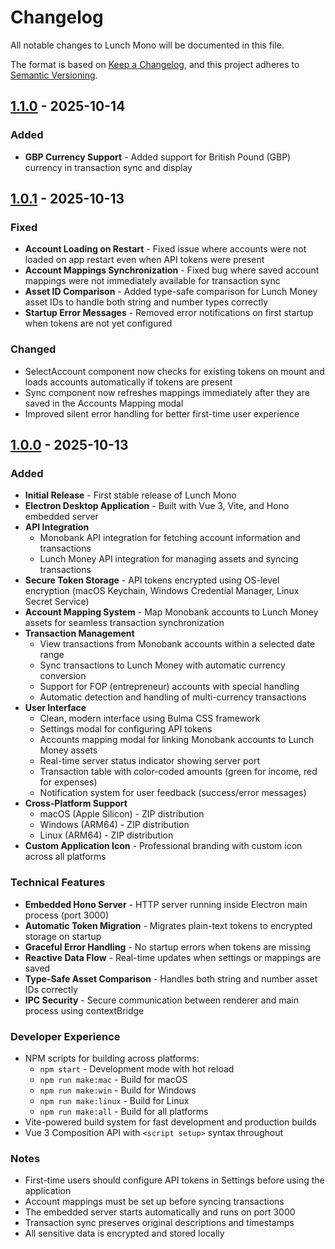 # Changelog

All notable changes to Lunch Mono will be documented in this file.

The format is based on [Keep a Changelog](https://keepachangelog.com/en/1.0.0/),
and this project adheres to [Semantic Versioning](https://semver.org/spec/v2.0.0.html).

## [1.1.0] - 2025-10-14

### Added
- **GBP Currency Support** - Added support for British Pound (GBP) currency in transaction sync and display

## [1.0.1] - 2025-10-13

### Fixed
- **Account Loading on Restart** - Fixed issue where accounts were not loaded on app restart even when API tokens were present
- **Account Mappings Synchronization** - Fixed bug where saved account mappings were not immediately available for transaction sync
- **Asset ID Comparison** - Added type-safe comparison for Lunch Money asset IDs to handle both string and number types correctly
- **Startup Error Messages** - Removed error notifications on first startup when tokens are not yet configured

### Changed
- SelectAccount component now checks for existing tokens on mount and loads accounts automatically if tokens are present
- Sync component now refreshes mappings immediately after they are saved in the Accounts Mapping modal
- Improved silent error handling for better first-time user experience

## [1.0.0] - 2025-10-13

### Added
- **Initial Release** - First stable release of Lunch Mono
- **Electron Desktop Application** - Built with Vue 3, Vite, and Hono embedded server
- **API Integration**
  - Monobank API integration for fetching account information and transactions
  - Lunch Money API integration for managing assets and syncing transactions
- **Secure Token Storage** - API tokens encrypted using OS-level encryption (macOS Keychain, Windows Credential Manager, Linux Secret Service)
- **Account Mapping System** - Map Monobank accounts to Lunch Money assets for seamless transaction synchronization
- **Transaction Management**
  - View transactions from Monobank accounts within a selected date range
  - Sync transactions to Lunch Money with automatic currency conversion
  - Support for FOP (entrepreneur) accounts with special handling
  - Automatic detection and handling of multi-currency transactions
- **User Interface**
  - Clean, modern interface using Bulma CSS framework
  - Settings modal for configuring API tokens
  - Accounts mapping modal for linking Monobank accounts to Lunch Money assets
  - Real-time server status indicator showing server port
  - Transaction table with color-coded amounts (green for income, red for expenses)
  - Notification system for user feedback (success/error messages)
- **Cross-Platform Support**
  - macOS (Apple Silicon) - ZIP distribution
  - Windows (ARM64) - ZIP distribution
  - Linux (ARM64) - ZIP distribution
- **Custom Application Icon** - Professional branding with custom icon across all platforms

### Technical Features
- **Embedded Hono Server** - HTTP server running inside Electron main process (port 3000)
- **Automatic Token Migration** - Migrates plain-text tokens to encrypted storage on startup
- **Graceful Error Handling** - No startup errors when tokens are missing
- **Reactive Data Flow** - Real-time updates when settings or mappings are saved
- **Type-Safe Asset Comparison** - Handles both string and number asset IDs correctly
- **IPC Security** - Secure communication between renderer and main process using contextBridge

### Developer Experience
- NPM scripts for building across platforms:
  - `npm start` - Development mode with hot reload
  - `npm run make:mac` - Build for macOS
  - `npm run make:win` - Build for Windows
  - `npm run make:linux` - Build for Linux
  - `npm run make:all` - Build for all platforms
- Vite-powered build system for fast development and production builds
- Vue 3 Composition API with `<script setup>` syntax throughout

### Notes
- First-time users should configure API tokens in Settings before using the application
- Account mappings must be set up before syncing transactions
- The embedded server starts automatically and runs on port 3000
- Transaction sync preserves original descriptions and timestamps
- All sensitive data is encrypted and stored locally

[1.1.0]: https://github.com/akutishevsky/lunchmono/releases/tag/v1.1.0
[1.0.1]: https://github.com/akutishevsky/lunchmono/releases/tag/v1.0.1
[1.0.0]: https://github.com/akutishevsky/lunchmono/releases/tag/v1.0.0
